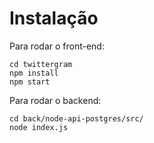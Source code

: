 # Instalação
Para rodar o front-end:
```console
cd twittergram
npm install
npm start
```
Para rodar o backend:
```console
cd back/node-api-postgres/src/
node index.js
```
